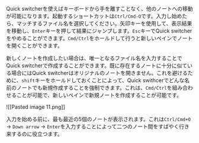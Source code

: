 Quick switcherを使えばキーボードから手を離すことなく、他のノートへの移動が可能になります。起動するショートカットは`Ctrl/Cmd-O`です。入力し始めたら、マッチするファイル名を選択してください。矢印キーを使用して、表示結果を移動し、`Enter`キーを押して結果にジャンプします。`Esc`キーでQuick switcherをやめることができます。`Cmd/Ctrl`をホールドして行うと新しいペインでノートを開くことができます。

新しくノートを作成したい場合は、唯一となるファイル名を入力することでQuick switcherで作成することができます。既に存在するノートに十分に似ている場合にはQuick switcherはオリジナルのノートを開きません。これを避けるために、`shift`キーをホールドしておくことによって、Quick swithcerでどんな名前のノートでも新規作成することを強制できます。これは、`Cmd/Ctrl`を組み合わせることが可能で、新しいペインで新規ノートを作成することが可能です。

![[Pasted image 11.png]]

入力を始める前に、最も最近の5個のノートが表示されます。これは`Ctrl/Cmd+O` → `Down arrow` → `Enter`を入力することによって二つのノート間をすばやく行き来するのに役立つます。